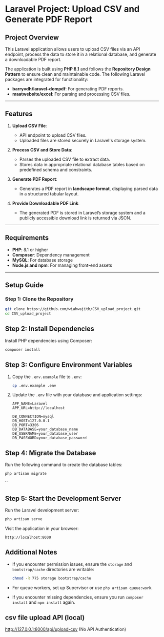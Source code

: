 # Laravel Project: Upload CSV and Generate PDF Report

## Project Overview
This Laravel application allows users to upload CSV files via an API endpoint, process the data to store it in a relational database, and generate a downloadable PDF report.  

The application is built using **PHP 8.1** and follows the **Repository Design Pattern** to ensure clean and maintainable code. The following Laravel packages are integrated for functionality:  
- **barryvdh/laravel-dompdf**: For generating PDF reports.  
- **maatwebsite/excel**: For parsing and processing CSV files.  

---

## Features

1. **Upload CSV File**:  
   - API endpoint to upload CSV files.  
   - Uploaded files are stored securely in Laravel's storage system.  

2. **Process CSV and Store Data**:  
   - Parses the uploaded CSV file to extract data.  
   - Stores data in appropriate relational database tables based on predefined schema and constraints.  

3. **Generate PDF Report**:  
   - Generates a PDF report in **landscape format**, displaying parsed data in a structured tabular layout.  

4. **Provide Downloadable PDF Link**:  
   - The generated PDF is stored in Laravel’s storage system and a publicly accessible download link is returned via JSON.  

---

## Requirements

- **PHP**: 8.1 or higher  
- **Composer**: Dependency management  
- **MySQL**: For database storage  
- **Node.js and npm**: For managing front-end assets  

---

## Setup Guide

### Step 1: Clone the Repository
```bash
git clone https://github.com/wiahwajith/CSV_upload_project.git
cd CSV_upload_project

```

## Step 2: Install Dependencies

Install PHP dependencies using Composer:

```bash
composer install
```


## Step 3: Configure Environment Variables

1. Copy the `.env.example` file to `.env`:

    ```bash
    cp .env.example .env
    ```

2. Update the `.env` file with your database and application settings:

    ```env
    APP_NAME=Laravel
    APP_URL=http://localhost

    DB_CONNECTION=mysql
    DB_HOST=127.0.0.1
    DB_PORT=3306
    DB_DATABASE=your_database_name
    DB_USERNAME=your_database_user
    DB_PASSWORD=your_database_password
    ```


## Step 4: Migrate the Database

Run the following command to create the database tables:

```bash
php artisan migrate
```
``

## Step 5: Start the Development Server

Run the Laravel development server:

```bash
php artisan serve
```

Visit the application in your browser:

```
http://localhost:8000
```

## Additional Notes

- If you encounter permission issues, ensure the `storage` and `bootstrap/cache` directories are writable:

    ```bash
    chmod -R 775 storage bootstrap/cache
    ```

- For queue workers, set up Supervisor or use `php artisan queue:work`.

- If you encounter missing dependencies, ensure you run `composer install` and `npm install` again.

## csv file upload API (local)

http://127.0.0.1:8000/api/upload-csv
(No API Authentication)

